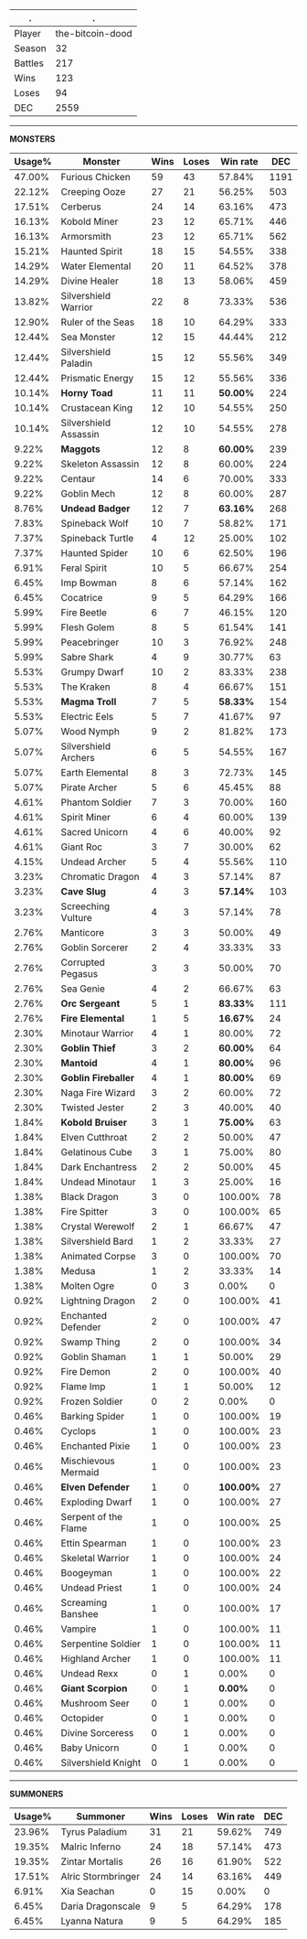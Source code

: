 .|.
|-|-
Player|the-bitcoin-dood
Season|32
Battles|217
Wins|123
Loses|94
DEC|2559

---
**MONSTERS**

Usage%|Monster|Wins|Loses|Win rate|DEC|
-|-|-|-|-|-|
47.00%|Furious Chicken|59|43|57.84%|1191|
22.12%|Creeping Ooze|27|21|56.25%|503|
17.51%|Cerberus|24|14|63.16%|473|
16.13%|Kobold Miner|23|12|65.71%|446|
16.13%|Armorsmith|23|12|65.71%|562|
15.21%|Haunted Spirit|18|15|54.55%|338|
14.29%|Water Elemental|20|11|64.52%|378|
14.29%|Divine Healer|18|13|58.06%|459|
13.82%|Silvershield Warrior|22|8|73.33%|536|
12.90%|Ruler of the Seas|18|10|64.29%|333|
12.44%|Sea Monster|12|15|44.44%|212|
12.44%|Silvershield Paladin|15|12|55.56%|349|
12.44%|Prismatic Energy|15|12|55.56%|336|
10.14%|**Horny Toad**|11|11|**50.00%**|224|
10.14%|Crustacean King|12|10|54.55%|250|
10.14%|Silvershield Assassin|12|10|54.55%|278|
9.22%|**Maggots**|12|8|**60.00%**|239|
9.22%|Skeleton Assassin|12|8|60.00%|224|
9.22%|Centaur|14|6|70.00%|333|
9.22%|Goblin Mech|12|8|60.00%|287|
8.76%|**Undead Badger**|12|7|**63.16%**|268|
7.83%|Spineback Wolf|10|7|58.82%|171|
7.37%|Spineback Turtle|4|12|25.00%|102|
7.37%|Haunted Spider|10|6|62.50%|196|
6.91%|Feral Spirit|10|5|66.67%|254|
6.45%|Imp Bowman|8|6|57.14%|162|
6.45%|Cocatrice|9|5|64.29%|166|
5.99%|Fire Beetle|6|7|46.15%|120|
5.99%|Flesh Golem|8|5|61.54%|141|
5.99%|Peacebringer|10|3|76.92%|248|
5.99%|Sabre Shark|4|9|30.77%|63|
5.53%|Grumpy Dwarf|10|2|83.33%|238|
5.53%|The Kraken|8|4|66.67%|151|
5.53%|**Magma Troll**|7|5|**58.33%**|154|
5.53%|Electric Eels|5|7|41.67%|97|
5.07%|Wood Nymph|9|2|81.82%|173|
5.07%|Silvershield Archers|6|5|54.55%|167|
5.07%|Earth Elemental|8|3|72.73%|145|
5.07%|Pirate Archer|5|6|45.45%|88|
4.61%|Phantom Soldier|7|3|70.00%|160|
4.61%|Spirit Miner|6|4|60.00%|139|
4.61%|Sacred Unicorn|4|6|40.00%|92|
4.61%|Giant Roc|3|7|30.00%|62|
4.15%|Undead Archer|5|4|55.56%|110|
3.23%|Chromatic Dragon|4|3|57.14%|87|
3.23%|**Cave Slug**|4|3|**57.14%**|103|
3.23%|Screeching Vulture|4|3|57.14%|78|
2.76%|Manticore|3|3|50.00%|49|
2.76%|Goblin Sorcerer|2|4|33.33%|33|
2.76%|Corrupted Pegasus|3|3|50.00%|70|
2.76%|Sea Genie|4|2|66.67%|63|
2.76%|**Orc Sergeant**|5|1|**83.33%**|111|
2.76%|**Fire Elemental**|1|5|**16.67%**|24|
2.30%|Minotaur Warrior|4|1|80.00%|72|
2.30%|**Goblin Thief**|3|2|**60.00%**|64|
2.30%|**Mantoid**|4|1|**80.00%**|96|
2.30%|**Goblin Fireballer**|4|1|**80.00%**|69|
2.30%|Naga Fire Wizard|3|2|60.00%|72|
2.30%|Twisted Jester|2|3|40.00%|40|
1.84%|**Kobold Bruiser**|3|1|**75.00%**|63|
1.84%|Elven Cutthroat|2|2|50.00%|47|
1.84%|Gelatinous Cube|3|1|75.00%|80|
1.84%|Dark Enchantress|2|2|50.00%|45|
1.84%|Undead Minotaur|1|3|25.00%|16|
1.38%|Black Dragon|3|0|100.00%|78|
1.38%|Fire Spitter|3|0|100.00%|65|
1.38%|Crystal Werewolf|2|1|66.67%|47|
1.38%|Silvershield Bard|1|2|33.33%|27|
1.38%|Animated Corpse|3|0|100.00%|70|
1.38%|Medusa|1|2|33.33%|14|
1.38%|Molten Ogre|0|3|0.00%|0|
0.92%|Lightning Dragon|2|0|100.00%|41|
0.92%|Enchanted Defender|2|0|100.00%|47|
0.92%|Swamp Thing|2|0|100.00%|34|
0.92%|Goblin Shaman|1|1|50.00%|29|
0.92%|Fire Demon|2|0|100.00%|40|
0.92%|Flame Imp|1|1|50.00%|12|
0.92%|Frozen Soldier|0|2|0.00%|0|
0.46%|Barking Spider|1|0|100.00%|19|
0.46%|Cyclops|1|0|100.00%|23|
0.46%|Enchanted Pixie|1|0|100.00%|23|
0.46%|Mischievous Mermaid|1|0|100.00%|23|
0.46%|**Elven Defender**|1|0|**100.00%**|27|
0.46%|Exploding Dwarf|1|0|100.00%|27|
0.46%|Serpent of the Flame|1|0|100.00%|25|
0.46%|Ettin Spearman|1|0|100.00%|23|
0.46%|Skeletal Warrior|1|0|100.00%|24|
0.46%|Boogeyman|1|0|100.00%|22|
0.46%|Undead Priest|1|0|100.00%|24|
0.46%|Screaming Banshee|1|0|100.00%|17|
0.46%|Vampire|1|0|100.00%|11|
0.46%|Serpentine Soldier|1|0|100.00%|11|
0.46%|Highland Archer|1|0|100.00%|11|
0.46%|Undead Rexx|0|1|0.00%|0|
0.46%|**Giant Scorpion**|0|1|**0.00%**|0|
0.46%|Mushroom Seer|0|1|0.00%|0|
0.46%|Octopider|0|1|0.00%|0|
0.46%|Divine Sorceress|0|1|0.00%|0|
0.46%|Baby Unicorn|0|1|0.00%|0|
0.46%|Silvershield Knight|0|1|0.00%|0|

---
**SUMMONERS**

Usage%|Summoner|Wins|Loses|Win rate|DEC|
-|-|-|-|-|-|
23.96%|Tyrus Paladium|31|21|59.62%|749|
19.35%|Malric Inferno|24|18|57.14%|473|
19.35%|Zintar Mortalis|26|16|61.90%|522|
17.51%|Alric Stormbringer|24|14|63.16%|449|
6.91%|Xia Seachan|0|15|0.00%|0|
6.45%|Daria Dragonscale|9|5|64.29%|178|
6.45%|Lyanna Natura|9|5|64.29%|185|
